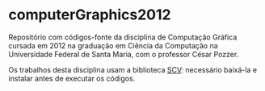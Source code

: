 # computerGraphics2012
Repositório com códigos-fonte da disciplina de Computação Gráfica cursada em 2012 na graduação em Ciência da Computação na Universidade Federal de Santa Maria, com o professor César Pozzer. 

Os trabalhos desta disciplina usam a biblioteca [SCV](http://www-usr.inf.ufsm.br/~pozzer/scv/): necessário baixá-la e instalar antes de executar os códigos.